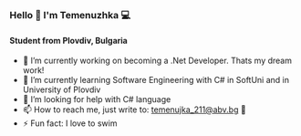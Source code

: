 ### Hello 👋 I'm Temenuzhka 💻

   #### Student from Plovdiv, Bulgaria


- 🔭 I’m currently working on becoming a .Net Developer. Thats my dream work!
- 🌱 I’m currently learning Software Engineering with C# in SoftUni and in University of Plovdiv
- 🤔 I’m looking for help with C# language
- 📫 How to reach me, just write to: temenujka_211@abv.bg 📩
- ⚡ Fun fact: I love to swim


